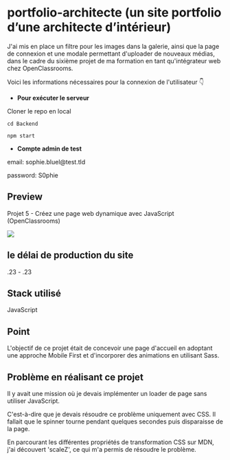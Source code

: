 # portfolio-architecte (un site portfolio d’une architecte d’intérieur)

<p>J'ai mis en place un filtre pour les images dans la galerie, ainsi que la page de connexion et une modale permettant d'uploader de nouveaux médias, dans le cadre du sixième projet de ma formation en tant qu'intégrateur web chez OpenClassrooms.</p>
<p> Voici les informations nécessaires pour la connexion de l'utilisateur 👇 </p>

* **Pour exécuter le serveur**
<p>Cloner le repo en local</p>

```
cd Backend
```

```
npm start
```

* **Compte admin de test**
<p>email: sophie.bluel@test.tld</p>

<p>password: S0phie</p>

  
## Preview

Projet 5 - Créez une page web dynamique avec JavaScript (OpenClassrooms)

<img src="https://i.ibb.co/J5ZmRFN/portfolio.webp" />

## le délai de production du site
.23 - .23

## Stack utilisé
JavaScript

## Point
L'objectif de ce projet était de concevoir une page d'accueil en adoptant une approche Mobile First et d'incorporer des animations en utilisant Sass.

## Problème en réalisant ce projet
<p>Il y avait une mission où je devais implémenter un loader de page sans utiliser JavaScript. </p>
<p>C'est-à-dire que je devais résoudre ce problème uniquement avec CSS. Il fallait que le spinner tourne pendant quelques secondes puis disparaisse de la page. </p>
<p>En parcourant les différentes propriétés de transformation CSS sur MDN, j'ai découvert 'scaleZ', ce qui m'a permis de résoudre le problème. </p>
